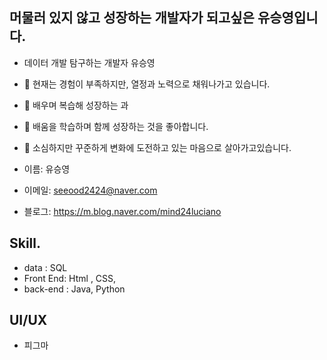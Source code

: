 
## 머물러 있지 않고 성장하는 개발자가 되고싶은  유승영입니다.
 
-  데이터 개발 탐구하는 개발자 유승영
-  🔭 현재는 경험이 부족하지만, 열정과 노력으로 채워나가고 있습니다.
-  🌱 배우며  복습해 성장하는 과
-  👯 배움을 학습하며 함께 성장하는 것을 좋아합니다.
-  👀 소심하지만  꾸준하게  변화에 도전하고 있는 마음으로 살아가고있습니다.

- 이름: 유승영
- 이메일: seeood2424@naver.com
- 블로그: https://m.blog.naver.com/mind24luciano

## Skill.
- data : SQL
- Front End:  Html , CSS,
- back-end : Java, Python

## UI/UX
- 피그마
